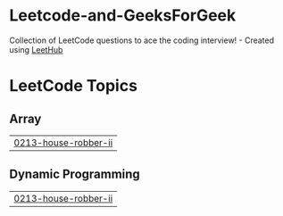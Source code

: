 # Leetcode-and-GeeksForGeek
Collection of LeetCode questions to ace the coding interview! - Created using [LeetHub](https://github.com/QasimWani/LeetHub)

<!---LeetCode Topics Start-->
# LeetCode Topics
## Array
|  |
| ------- |
| [0213-house-robber-ii](https://github.com/Aadarsh-aadi/Leetcode-and-GeeksForGeek/tree/master/0213-house-robber-ii) |
## Dynamic Programming
|  |
| ------- |
| [0213-house-robber-ii](https://github.com/Aadarsh-aadi/Leetcode-and-GeeksForGeek/tree/master/0213-house-robber-ii) |
<!---LeetCode Topics End-->